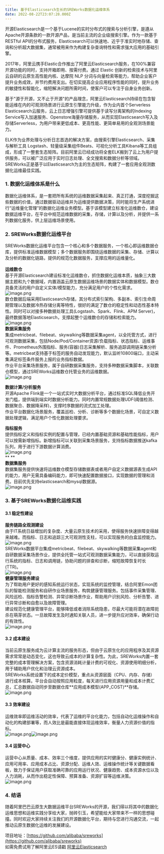 ```yaml
---
title: 基于Elasticsearch生长的SREWorks数据化运维体系
date: 2022-08-22T23:07:28.000Z
---
```


开源Elasticsearch是一个基于Lucene的实时分布式的搜索与分析引擎，是遵从Apache开源条款的一款开源产品，是当前主流的企业级搜索引擎。作为一款基于RESTful API的分布式服务，Elasticsearch可以快速地、近乎于准实时地存储、查询和分析超大数据集，通常被用来作为构建复杂查询特性和需求强大应用的基础引擎。

2017年，阿里云携手Elastic合作推出了阿里云Elasticsearch服务，在100%兼容开源功能的同时，支持开箱即用、按需付费。通过 Elastic 创新的检索技术与阿里云自研的云原生高性能内核、达摩院 NLP 分词与向量检索等能力，帮助企业客户提升业务成效，并节约费用支出。在切实提高企业应用程序性能的同时，提升业务的敏捷性和智能化，缩短解决问题所需时间，使客户可以专注于自身业务创新。

基于"源于开源，又不止于开源"的产品理念，阿里云Elasticsearch持续在包含智能运维在内的可观测场景进行云原生引擎能力升级，作为业内首个Serverless Elasticsearch云服务，云上日志增强引擎可提供基于读写分离架构的Indexing Service写入加速服务、Openstore海量存储服务，从而实现Elasticsearch写入及存储Serverless，为用户带来更低成本、更高性能、更简单易用的全观测场景能力。

ELK作为业界处理与分析日志首选的解决方案，由搜索引擎Elasticsearch、采集与解析工具 Logstash、轻量级采集组件Beats、可视化分析工具Kibana等工具组成，形成了一整套生态矩阵。目前阿里云已经成功将全套ELK搬到了云上为用户提供服务，可以被广泛应用于实时日志处理、全文搜索和数据分析等领域。SREWorks正是基于以Elasticsearch为主的生态矩阵，构建了一套应用全观测数据化运维最佳实践。
<a name="q0lag"></a>

### 1. 数据化运维体系是什么
数据化运维体系，是一套把所有系统的运维数据采集起来、真正打通，深度挖掘这些数据的价值，通过数据驱动运维并为运维提供数据决策，同时能将生产系统进行“运维量化管理”的数据化运维业务模型。基于该模型建立标准化运维数仓，建设数据运维平台，在平台中规范运维数据的采集，存储，计算以及分析，并提供一系列数据化服务，供上层运维场景使用。
<a name="CKt9q"></a>

### 2. SREWorks数据化运维平台
SREWorks数据化运维平台包含一个核心和多个数据服务，一个核心即运维数据仓库，提供标准运维数据模型；多个数据服务即围绕运维数据的采集、存储、计算以及分析的数据化链路，提供的规范化数据服务，支撑应用的运维量化。<br /> <br />**运维数仓**<br />基于开源Elasticsearch建设标准化运维数仓，抓住数据化运维本质，抽象三大数据主题和九个数据域，内置涵盖云原生数据运维场景的数据实体和数据模型。数仓具备灵活的用户自定义实体/模型能力，充分满足用户的个性化需求。<br />![image.png](./pictures/1661209668325-f0e81ee3-8ce1-4557-b65d-f7ebbece2d72.png)<br />数仓数据后端采用Elasticsearch存储，其分布式索引架构、多副本、索引生命周期管理以及数据冷热存储分离等特性，很好的满足了数仓的稳定性和动态性基本特性。同时可以对接多种数据处理工具(Logstash、Spark、Flink、APM Server)，最终数据落地Elasticsearch，支撑起整个运维数仓的存储和检索能力。<br />![image.png](./pictures/1661209668998-14cbe1dc-d5df-4332-8790-f41fcb5f5503.png)<br />**数据采集服务**<br />集成metricbeat、filebeat、skywalking等数据采集agent，以全托管方式，进行可观测数据采集，包括Node/Pod/Container资源/负载指标、状态指标、运维事件、Prometheus外围指标、服务(容器)日志采集解析、服务追踪调用链采集分析等。metricbeat支持基于标签的服务自动发现能力，默认监听10800端口，主动采集满足标签条件服务上报的业务指标数据。<br />作业平台采集场景服务，属于自研数据采集服务，支持多种数据采集脚本，关联数仓模型，通过SREWorks运维数仓托管业务的运维数据。<br />![image.png](./pictures/1661209668921-d083c10d-2026-4ecd-b747-3015fa5daeab.png)

**数据计算/分析服务**<br />开源Apache Flink是一个⼀站式实时大数据分析平台，通过标准SQL降低业务开发门槛，提供端到端实时数据分析能力。同时内置常规数据处理UDF(阈值检测、数据聚合、数据降采样)，支撑时序数据的流式加工处理。<br />作业平台数据化场景服务，覆盖巡检、分析、诊断等多个数据化场景，可自定义数据处理逻辑，满足用户个性化数据处理要求。

**指标服务**<br />提供指标定义和指标实例的配置与管理，已经内置基础资源和基础性能指标，用户可以按需新增指标。新增指标可以关联到采集场景服务，支持指标数据推送kafka队列，用于进行下游数据计算消费。<br />![image.png](./pictures/1661209669016-d08b6257-79d9-4087-90d2-44edcdf39d76.png)<br />**  **<br />**数据集服务**<br />数据集服务提供快速将运维数仓模型存储数据表或者用户自定义数据源表生成API的能力，用户无需具备编码能力，即可快速配置数据接口，实现数据的管理和消费。目前优先支持elasticsearch和mysql数据源。<br />![image.png](./pictures/1661209669026-d4539c5c-cbfe-4cba-8d65-b8fcb3bb1073.png)
<a name="O1CXu"></a>

### 3. 基于SREWorks数据化运维实践
<a name="iAuAX"></a>

#### 3.1 稳定性建设
**服务链路全观测建设**<br />由于IT系统日益增加的复杂度、大量云原生技术的采用，使得服务快速排障变得越来越难。而指标、日志和追踪三大可观测性支柱，可以实现服务的白盒监控能力。<br />![image.png](./pictures/1661209670366-4f39fafb-1471-4a11-b4ae-5ff679d08c87.png)<br />SREWorks数据平台集成metricbeat、filebeat、skywalking等数据采集agent和自研数据采集场景作业，提供全托管一站式可观测数据采集能力，可以直接获取运行系统的指标、日志和调用链，协助问题的排查和诊断，缩短故障恢复时长(TTR)。<br />![image.png](./pictures/1661209670680-1f16ef9a-1db5-42ef-ae0e-97a6ee1a2fcd.png)<br />**健康管理服务建设**<br />为了帮助用户更好的感知系统运行状态，实现系统的监控管理，结合阿里Emon团队的智能检测服务和自研作业场景服务，构筑健康管理服务。包括事件采集管理、风险巡检、指标告警检测、异常诊断场景作业，帮助用户识别风险、分析告警、进行异常诊断和自愈以及故障管理。<br />建设规范化健康管理平台，能够降低或者消除系统隐患，尽最大可能将潜在故障扼杀在萌芽状态。一旦故障发生及时通知关联人员，进一步提升应对效率，确保行动的有效性。<br />![image.png](./pictures/1661209671031-1823814c-5e51-46f0-a37d-be2844f6257b.png)

<a name="PM3C0"></a>

#### 3.2 成本建设
当前云原生服务成为云计算主流的服务形态，但由于云原生化的应用程序及其资源需求常常是动态变化，这也导致云成本的计算复杂性。为此，SREWorks内置一套完整的成本管理解决方案，包含资源消耗计量计费的可视化、资源使用明细分析，用于辅助用户优化和治理云资源成本。<br />SREWorks系统设置下的成本定价模型，重点从资源层面（CPU、内存、存储）进行成本核算。平台会自动按照应用粒度，每天进行应用资源用量和成本计费汇总，汇总数据自动同步至数据仓库**应用成本模型(APP_COST)**存储。<br />![image.png](./pictures/1661209671053-fa10ef61-3bfa-44d1-9302-efac1ee9718a.png)
<a name="fLyNY"></a>

#### 3.3 效率建设
运维效率即运维活动的效率，代表了运维的平台化能力，包括自动化运维操作和自动化的构建部署等，而人效比是最能直接体现运维效率，衡量人力资源价值的指标。      <br />  ![image.png](./pictures/1661209671261-4516a7cd-90e9-4a30-9810-42f79ed0f5ca.png)![image.png](./pictures/1661209671447-dd9dac8e-11b3-499d-a271-10e5cfd26d74.png)
<a name="ytjAu"></a>

#### 3.4 运营中心
运营中心从质量、成本、效率三个维度，提供应用的实时健康分、健康实例统计、应用可用率、应用成本占比、资源分配、运维人效、运维操作统计等关键数据看板，致力于保证用户获取准确可靠的应用运行状况、健康趋势、成本资源水位以及人力消耗，从而作出稳定性保障、预算准备、资源扩容等运维决策。<br />![image.png](./pictures/1661209672316-d9adc066-42c3-4b5f-b4fd-9058205a92d1.png)
<a name="v0ZYc"></a>

### 4. 结语
随着阿里巴巴云原生大数据运维平台SREWorks的开源，我们得以将其中的数据化运维思想和运维实践分享给大家，抛砖引玉，希望能给大家带来不一样的思想碰撞。同时欢迎大家持续关注我们的开源数据化平台，期待与您进行沟通交流，一起推动云原生数据化运维的发展建设。

项目地址：[https://github.com/alibaba/sreworks](https://github.com/alibaba/sreworks)<br />如需免费试用了解阿里云ES请戳 [阿里云Elasticsearch](https://www.aliyun.com/product/bigdata/elasticsearch)
